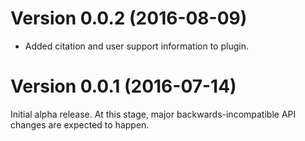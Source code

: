 # Version 0.0.2 (2016-08-09)

* Added citation and user support information to plugin.

# Version 0.0.1 (2016-07-14)

Initial alpha release. At this stage, major backwards-incompatible API changes are expected to happen.
